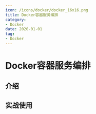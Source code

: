 ```yaml
---
icon: /icons/docker/docker_16x16.png
title: Docker容器服务编排
category: 
- Docker
date: 2020-01-01
tag:
- Docker
---
```


<!-- more -->

# Docker容器服务编排

## 介绍

## 实战使用
